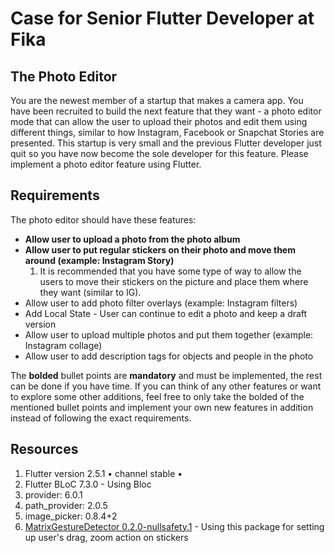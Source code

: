 # Case for Senior Flutter Developer at Fika

## The Photo Editor
You are the newest member of a startup that makes a camera app. You have been recruited to build the next feature that they want - a photo editor mode that can allow the user to upload their photos and edit them using different things, similar to how Instagram, Facebook or Snapchat Stories are presented. This startup is very small and the previous Flutter developer just quit so you have now become the sole developer for this feature. Please implement a photo editor feature using Flutter.

## Requirements
The photo editor should have these features:
* **Allow user to upload a photo from the photo album**
* **Allow user to put regular stickers on their photo and move them around (example: Instagram Story)**
    1) It is recommended that you have some type of way to allow the users to move their stickers on the picture and place them where they want (similar to IG).
* Allow user to add photo filter overlays (example: Instagram filters)
* Add Local State - User can continue to edit a photo and keep a draft version
* Allow user to upload multiple photos and put them together (example: Instagram collage)
* Allow user to add description tags for objects and people in the photo

The **bolded** bullet points are **mandatory** and must be implemented, the rest can be done if you have time. If you can think of any other features or want to explore some other additions, feel free to only take the bolded of the mentioned bullet points and implement your own new features in addition instead of following the exact requirements.

## Resources
1. Flutter version 2.5.1 • channel stable •
2. Flutter BLoC 7.3.0 - Using Bloc
3. provider: 6.0.1
4. path_provider: 2.0.5
5. image_picker: 0.8.4+2
6. [MatrixGestureDetector 0.2.0-nullsafety.1](https://pub.dev/packages/matrix_gesture_detector/versions/0.2.0-nullsafety.1)  - Using this package for setting up user's drag, zoom action on stickers



